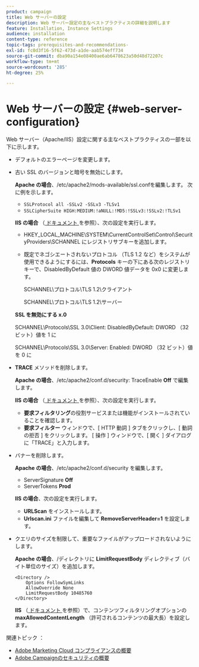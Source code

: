 ```yaml
---
product: campaign
title: Web サーバーの設定
description: Web サーバー設定の主なベストプラクティスの詳細を説明します
feature: Installation, Instance Settings
audience: installation
content-type: reference
topic-tags: prerequisites-and-recommendations-
exl-id: fc0d3f16-5f62-473d-a1de-aab574eff734
source-git-commit: dba90a154e08400ae6ab6478623a50d48d72207c
workflow-type: tm+mt
source-wordcount: '285'
ht-degree: 25%

---
```


# Web サーバーの設定 {#web-server-configuration}



Web サーバー（Apache/IIS）設定に関する主なベストプラクティスの一部を以下に示します。

* デフォルトのエラーページを変更します。

* 古い SSL のバージョンと暗号を無効にします。

  **Apache の場合**、/etc/apache2/mods-available/ssl.confを編集します。 次に例を示します。

   * `SSLProtocol all -SSLv2 -SSLv3 -TLSv1`
   * `SSLCipherSuite HIGH:MEDIUM:!aNULL:!MD5:!SSLv3:!SSLv2:!TLSv1`

  **IIS の場合** （[ ドキュメント ](https://support.microsoft.com/en-us/kb/245030) を参照）、次の設定を実行します。

   * HKEY_LOCAL_MACHINE\SYSTEM\CurrentControlSet\Control\SecurityProviders\SCHANNEL にレジストリサブキーを追加します。
   * 既定でネゴシエートされないプロトコル （TLS 1.2 など）をシステムが使用できるようにするには、**Protocols** キーの下にある次のレジストリ キーで、DisabledByDefault 値の DWORD 値データを 0x0 に変更します。

     SCHANNEL\プロトコル\TLS 1.2\クライアント

     SCHANNEL\プロトコル\TLS 1.2\サーバー

  **SSL を無効にする x.0**

  SCHANNEL\Protocols\SSL 3.0\Client: DisabledByDefault: DWORD （32 ビット）値を 1 に

  SCHANNEL\Protocols\SSL 3.0\Server: Enabled: DWORD （32 ビット）値を 0 に

* **TRACE** メソッドを削除します。

  **Apache の場合**、/etc/apache2/conf.d/security: TraceEnable **Off** で編集します。

  **IIS の場合** （[ ドキュメント ](https://www.iis.net/configreference/system.webserver/security/requestfiltering/verbs) を参照）、次の設定を実行します。

   * **要求フィルタリング**&#x200B;の役割サービスまたは機能がインストールされていることを確認します。
   * **要求フィルター** ウィンドウで、[ HTTP 動詞 ] タブをクリックし、[ 動詞の拒否 ] をクリックします。 [ 操作 ] ウィンドウで、[ 開く ] ダイアログに「TRACE」と入力します。

* バナーを削除します。

  **Apache の場合**、/etc/apache2/conf.d/security を編集します。

   * ServerSignature **Off**
   * ServerTokens **Prod**

  **IIS の場合**、次の設定を実行します。

   * **URLScan** をインストールします。
   * **Urlscan.ini** ファイルを編集して **RemoveServerHeader=1** を設定します。

* クエリのサイズを制限して、重要なファイルがアップロードされないようにします。

  **Apache の場合**、/ディレクトリに **LimitRequestBody** ディレクティブ（バイト単位のサイズ）を追加します。

  ```
  <Directory />
      Options FollowSymLinks
      AllowOverride None
      LimitRequestBody 10485760
  </Directory>
  ```

  **IIS** （[ ドキュメント ](https://www.iis.net/configreference/system.webserver/security/requestfiltering/requestlimits) を参照）で、コンテンツフィルタリングオプションの **maxAllowedContentLength** （許可されるコンテンツの最大長）を設定します。

関連トピック ： 

* [Adobe Marketing Cloud コンプライアンスの概要 ](https://experienceleague.adobe.com/ja/docs/experience-platform/landing/governance-privacy-security/overview#privacy)
* [Adobe Campaignのセキュリティの概要 ](https://experienceleague.adobe.com/ja/docs/experience-platform/landing/governance-privacy-security/overview#security)

